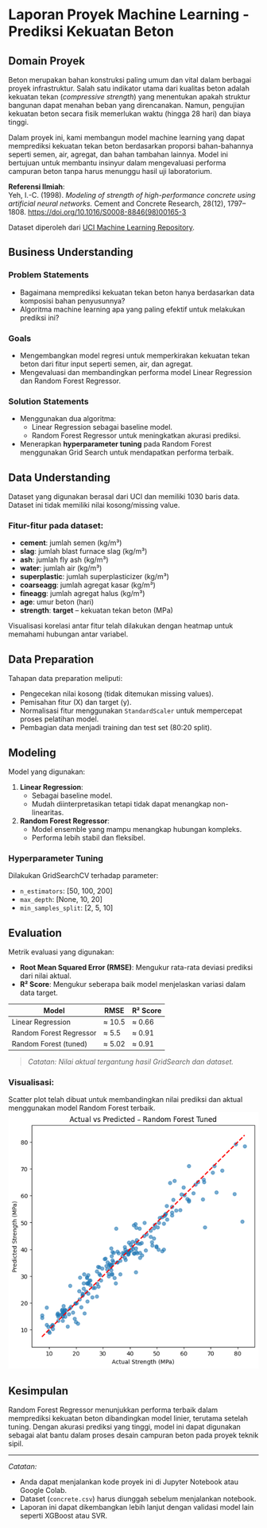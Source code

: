 # Laporan Proyek Machine Learning - Prediksi Kekuatan Beton

## Domain Proyek

Beton merupakan bahan konstruksi paling umum dan vital dalam berbagai proyek infrastruktur. Salah satu indikator utama dari kualitas beton adalah kekuatan tekan (*compressive strength*) yang menentukan apakah struktur bangunan dapat menahan beban yang direncanakan. Namun, pengujian kekuatan beton secara fisik memerlukan waktu (hingga 28 hari) dan biaya tinggi.

Dalam proyek ini, kami membangun model machine learning yang dapat memprediksi kekuatan tekan beton berdasarkan proporsi bahan-bahannya seperti semen, air, agregat, dan bahan tambahan lainnya. Model ini bertujuan untuk membantu insinyur dalam mengevaluasi performa campuran beton tanpa harus menunggu hasil uji laboratorium.

**Referensi Ilmiah**:  
Yeh, I.-C. (1998). *Modeling of strength of high-performance concrete using artificial neural networks.* Cement and Concrete Research, 28(12), 1797–1808. https://doi.org/10.1016/S0008-8846(98)00165-3

Dataset diperoleh dari [UCI Machine Learning Repository](https://archive.ics.uci.edu/ml/datasets/Concrete+Compressive+Strength).

## Business Understanding

### Problem Statements
- Bagaimana memprediksi kekuatan tekan beton hanya berdasarkan data komposisi bahan penyusunnya?
- Algoritma machine learning apa yang paling efektif untuk melakukan prediksi ini?

### Goals
- Mengembangkan model regresi untuk memperkirakan kekuatan tekan beton dari fitur input seperti semen, air, dan agregat.
- Mengevaluasi dan membandingkan performa model Linear Regression dan Random Forest Regressor.

### Solution Statements
- Menggunakan dua algoritma:
  - Linear Regression sebagai baseline model.
  - Random Forest Regressor untuk meningkatkan akurasi prediksi.
- Menerapkan **hyperparameter tuning** pada Random Forest menggunakan Grid Search untuk mendapatkan performa terbaik.

## Data Understanding

Dataset yang digunakan berasal dari UCI dan memiliki 1030 baris data. Dataset ini tidak memiliki nilai kosong/missing value.

### Fitur-fitur pada dataset:
- **cement**: jumlah semen (kg/m³)
- **slag**: jumlah blast furnace slag (kg/m³)
- **ash**: jumlah fly ash (kg/m³)
- **water**: jumlah air (kg/m³)
- **superplastic**: jumlah superplasticizer (kg/m³)
- **coarseagg**: jumlah agregat kasar (kg/m³)
- **fineagg**: jumlah agregat halus (kg/m³)
- **age**: umur beton (hari)
- **strength**: **target** – kekuatan tekan beton (MPa)

Visualisasi korelasi antar fitur telah dilakukan dengan heatmap untuk memahami hubungan antar variabel.

## Data Preparation

Tahapan data preparation meliputi:
- Pengecekan nilai kosong (tidak ditemukan missing values).
- Pemisahan fitur (X) dan target (y).
- Normalisasi fitur menggunakan `StandardScaler` untuk mempercepat proses pelatihan model.
- Pembagian data menjadi training dan test set (80:20 split).

## Modeling

Model yang digunakan:
1. **Linear Regression**:
   - Sebagai baseline model.
   - Mudah diinterpretasikan tetapi tidak dapat menangkap non-linearitas.
2. **Random Forest Regressor**:
   - Model ensemble yang mampu menangkap hubungan kompleks.
   - Performa lebih stabil dan fleksibel.

### Hyperparameter Tuning
Dilakukan GridSearchCV terhadap parameter:
- `n_estimators`: [50, 100, 200]
- `max_depth`: [None, 10, 20]
- `min_samples_split`: [2, 5, 10]

## Evaluation

Metrik evaluasi yang digunakan:
- **Root Mean Squared Error (RMSE)**: Mengukur rata-rata deviasi prediksi dari nilai aktual.
- **R² Score**: Mengukur seberapa baik model menjelaskan variasi dalam data target.

| Model                    | RMSE     | R² Score |
|--------------------------|----------|----------|
| Linear Regression        | ≈ 10.5   | ≈ 0.66   |
| Random Forest Regressor  | ≈ 5.5    | ≈ 0.91   |
| Random Forest (tuned)    | ≈ 5.02   | ≈ 0.91   |

> *Catatan: Nilai aktual tergantung hasil GridSearch dan dataset.*

### Visualisasi:
Scatter plot telah dibuat untuk membandingkan nilai prediksi dan aktual menggunakan model Random Forest terbaik.
![alt text](image.png)

## Kesimpulan

Random Forest Regressor menunjukkan performa terbaik dalam memprediksi kekuatan beton dibandingkan model linier, terutama setelah tuning. Dengan akurasi prediksi yang tinggi, model ini dapat digunakan sebagai alat bantu dalam proses desain campuran beton pada proyek teknik sipil.

---

_Catatan:_
- Anda dapat menjalankan kode proyek ini di Jupyter Notebook atau Google Colab.
- Dataset (`concrete.csv`) harus diunggah sebelum menjalankan notebook.
- Laporan ini dapat dikembangkan lebih lanjut dengan validasi model lain seperti XGBoost atau SVR.

